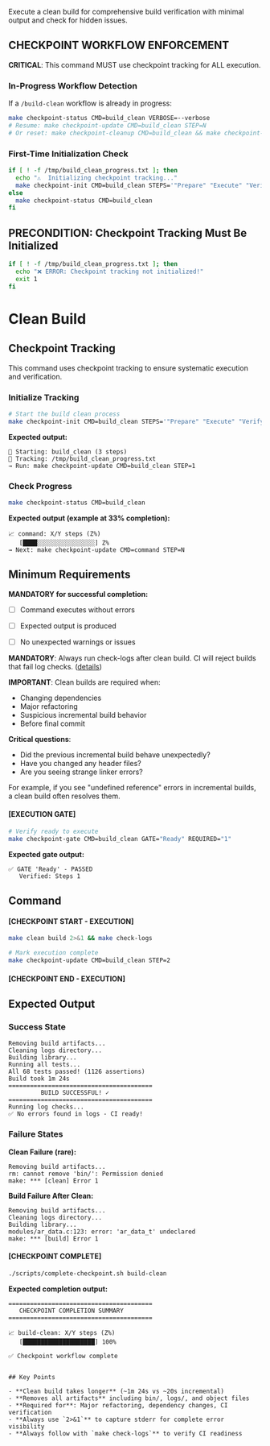 Execute a clean build for comprehensive build verification with minimal output and check for hidden issues.

## CHECKPOINT WORKFLOW ENFORCEMENT

**CRITICAL**: This command MUST use checkpoint tracking for ALL execution.

### In-Progress Workflow Detection

If a `/build-clean` workflow is already in progress:

```bash
make checkpoint-status CMD=build_clean VERBOSE=--verbose
# Resume: make checkpoint-update CMD=build_clean STEP=N
# Or reset: make checkpoint-cleanup CMD=build_clean && make checkpoint-init CMD=build_clean STEPS='"Prepare" "Execute" "Verify"'
```

### First-Time Initialization Check

```bash
if [ ! -f /tmp/build_clean_progress.txt ]; then
  echo "⚠️  Initializing checkpoint tracking..."
  make checkpoint-init CMD=build_clean STEPS='"Prepare" "Execute" "Verify"'
else
  make checkpoint-status CMD=build_clean
fi
```

## PRECONDITION: Checkpoint Tracking Must Be Initialized

```bash
if [ ! -f /tmp/build_clean_progress.txt ]; then
  echo "❌ ERROR: Checkpoint tracking not initialized!"
  exit 1
fi
```

# Clean Build
## Checkpoint Tracking

This command uses checkpoint tracking to ensure systematic execution and verification.

### Initialize Tracking
```bash
# Start the build clean process
make checkpoint-init CMD=build_clean STEPS='"Prepare" "Execute" "Verify"'
```

**Expected output:**
```
📍 Starting: build_clean (3 steps)
📁 Tracking: /tmp/build_clean_progress.txt
→ Run: make checkpoint-update CMD=build_clean STEP=1
```

### Check Progress
```bash
make checkpoint-status CMD=build_clean
```

**Expected output (example at 33% completion):**
```
📈 command: X/Y steps (Z%)
   [████░░░░░░░░░░░░░░░░] Z%
→ Next: make checkpoint-update CMD=command STEP=N
```

## Minimum Requirements

**MANDATORY for successful completion:**
- [ ] Command executes without errors
- [ ] Expected output is produced
- [ ] No unexpected warnings or issues




**MANDATORY**: Always run check-logs after clean build. CI will reject builds that fail log checks. ([details](../../../kb/build-verification-before-commit.md))

**IMPORTANT**: Clean builds are required when:
- Changing dependencies
- Major refactoring
- Suspicious incremental build behavior
- Before final commit

**Critical questions**:
- Did the previous incremental build behave unexpectedly?
- Have you changed any header files?
- Are you seeing strange linker errors?

For example, if you see "undefined reference" errors in incremental builds, a clean build often resolves them.

#### [EXECUTION GATE]
```bash
# Verify ready to execute
make checkpoint-gate CMD=build_clean GATE="Ready" REQUIRED="1"
```

**Expected gate output:**
```
✅ GATE 'Ready' - PASSED
   Verified: Steps 1
```

## Command

#### [CHECKPOINT START - EXECUTION]

```bash
make clean build 2>&1 && make check-logs

# Mark execution complete
make checkpoint-update CMD=build_clean STEP=2
```


#### [CHECKPOINT END - EXECUTION]
## Expected Output

### Success State
```
Removing build artifacts...
Cleaning logs directory...
Building library...
Running all tests...
All 68 tests passed! (1126 assertions)
Build took 1m 24s
========================================
         BUILD SUCCESSFUL! ✓
========================================
Running log checks...
✅ No errors found in logs - CI ready!
```

### Failure States

**Clean Failure (rare):**
```
Removing build artifacts...
rm: cannot remove 'bin/': Permission denied
make: *** [clean] Error 1
```

**Build Failure After Clean:**
```
Removing build artifacts...
Cleaning logs directory...
Building library...
modules/ar_data.c:123: error: 'ar_data_t' undeclared
make: *** [build] Error 1
```


#### [CHECKPOINT COMPLETE]
```bash
./scripts/complete-checkpoint.sh build-clean
```

**Expected completion output:**
```
========================================
   CHECKPOINT COMPLETION SUMMARY
========================================

📈 build-clean: X/Y steps (Z%)
   [████████████████████] 100%

✅ Checkpoint workflow complete
```
```

## Key Points

- **Clean build takes longer** (~1m 24s vs ~20s incremental)
- **Removes all artifacts** including bin/, logs/, and object files
- **Required for**: Major refactoring, dependency changes, CI verification
- **Always use `2>&1`** to capture stderr for complete error visibility
- **Always follow with `make check-logs`** to verify CI readiness